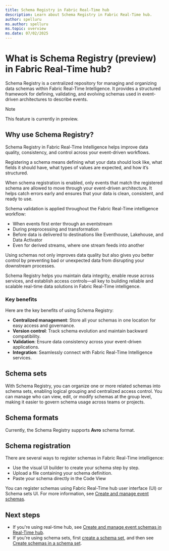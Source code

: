 ```yaml
---
title: Schema Registry in Fabric Real-Time hub
description: Learn about Schema Registry in Fabric Real-Time hub. 
author: spelluru
ms.author: spelluru
ms.topic: overview
ms.date: 07/02/2025
---
```


# What is Schema Registry (preview) in Fabric Real-Time hub? 

Schema Registry is a centralized repository for managing and organizing data schemas within Fabric Real-Time Intelligence. It provides a structured framework for defining, validating, and evolving schemas used in event-driven architectures to describe events.

> [!NOTE]
> This feature is currently in preview.

## Why use Schema Registry?
Schema Registry in Fabric Real-Time Intelligence helps improve data quality, consistency, and control across your event-driven workflows. 

Registering a schema means defining what your data should look like, what fields it should have, what types of values are expected, and how it’s structured. 

When schema registration is enabled, only events that match the registered schema are allowed to move through your event-driven architecture. It helps catch errors early and ensures that your data is clean, consistent, and ready to use. 

Schema validation is applied throughout the Fabric Real-Time intelligence workflow: 

- When events first enter through an eventstream 
- During preprocessing and transformation 
- Before data is delivered to destinations like Eventhouse, Lakehouse, and Data Activator 
- Even for derived streams, where one stream feeds into another 

Using schemas not only improves data quality but also gives you better control by preventing bad or unexpected data from disrupting your downstream processes. 

Schema Registry helps you maintain data integrity, enable reuse across services, and establish access controls—all key to building reliable and scalable real-time data solutions in Fabric Real-Time intelligence. 

### Key benefits
Here are the key benefits of using Schema Registry: 

- **Centralized management**: Store all your schemas in one location for easy access and governance.
- **Version control**: Track schema evolution and maintain backward compatibility.
- **Validation**: Ensure data consistency across your event-driven applications.
- **Integration**: Seamlessly connect with Fabric Real-Time Intelligence services.

## Schema sets
With Schema Registry, you can organize one or more related schemas into schema sets, enabling logical grouping and centralized access control. You can manage who can view, edit, or modify schemas at the group level, making it easier to govern schema usage across teams or projects. 

## Schema formats
Currently, the Schema Registry supports **Avro** schema format.

## Schema registration
There are several ways to register schemas in Fabric Real-Time intelligence: 

- Use the visual UI builder to create your schema step by step.
- Upload a file containing your schema definition.
- Paste your schema directly in the Code View 

You can register schemas using Fabric Real-Time hub user interface (UI) or Schema sets UI. For more information, see [Create and manage event schemas](create-manage-event-schemas.md). 
 

## Next steps
- If you're using real-time hub, see [Create and manage event schemas in Real-Time hub](../../real-time-hub/add-event-schema.md).
- If you're using schema sets, first [create a schema set](create-manage-event-schema-sets.md), and then see [Create schemas in a schema set](create-manage-event-schemas.md).

